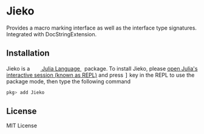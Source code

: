 # Jieko

Provides a macro marking interface as well as the interface type signatures. Integrated with DocStringExtension.

## Installation

<p>
Jieko is a &nbsp;
    <a href="https://julialang.org">
        <img src="https://raw.githubusercontent.com/JuliaLang/julia-logo-graphics/master/images/julia.ico" width="16em">
        Julia Language
    </a>
    &nbsp; package. To install Jieko,
    please <a href="https://docs.julialang.org/en/v1/manual/getting-started/">open
    Julia's interactive session (known as REPL)</a> and press <kbd>]</kbd>
    key in the REPL to use the package mode, then type the following command
</p>

```julia
pkg> add Jieko
```

## License

MIT License
